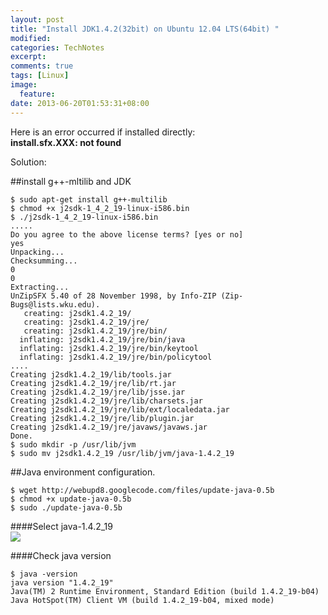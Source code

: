 ```yaml
---
layout: post
title: "Install JDK1.4.2(32bit) on Ubuntu 12.04 LTS(64bit) "
modified:
categories: TechNotes
excerpt:  
comments: true
tags: [Linux]
image:
  feature:
date: 2013-06-20T01:53:31+08:00
---
```


Here is an error occurred if installed directly:  
**install.sfx.XXX: not found**  

Solution:  

##install g++-mltilib and JDK  

```
$ sudo apt-get install g++-multilib  
$ chmod +x j2sdk-1_4_2_19-linux-i586.bin  
$ ./j2sdk-1_4_2_19-linux-i586.bin
.....
Do you agree to the above license terms? [yes or no]
yes
Unpacking...
Checksumming...
0
0
Extracting...
UnZipSFX 5.40 of 28 November 1998, by Info-ZIP (Zip-Bugs@lists.wku.edu).
   creating: j2sdk1.4.2_19/
   creating: j2sdk1.4.2_19/jre/
   creating: j2sdk1.4.2_19/jre/bin/
  inflating: j2sdk1.4.2_19/jre/bin/java
  inflating: j2sdk1.4.2_19/jre/bin/keytool
  inflating: j2sdk1.4.2_19/jre/bin/policytool
....
Creating j2sdk1.4.2_19/lib/tools.jar
Creating j2sdk1.4.2_19/jre/lib/rt.jar
Creating j2sdk1.4.2_19/jre/lib/jsse.jar
Creating j2sdk1.4.2_19/jre/lib/charsets.jar
Creating j2sdk1.4.2_19/jre/lib/ext/localedata.jar
Creating j2sdk1.4.2_19/jre/lib/plugin.jar
Creating j2sdk1.4.2_19/jre/javaws/javaws.jar
Done.  
$ sudo mkdir -p /usr/lib/jvm  
$ sudo mv j2sdk1.4.2_19 /usr/lib/jvm/java-1.4.2_19
```  

##Java environment configuration.  

```
$ wget http://webupd8.googlecode.com/files/update-java-0.5b  
$ chmod +x update-java-0.5b
$ sudo ./update-java-0.5b  
```  
    
####Select java-1.4.2_19  
<img src="https://lh4.googleusercontent.com/-yu8Tt-wDPSk/UcF0cdDphYI/AAAAAAAAAKo/EEGteLUHDfI/s800/java-update-v0.5.png" >

####Check java version  
 
```
$ java -version
java version "1.4.2_19"
Java(TM) 2 Runtime Environment, Standard Edition (build 1.4.2_19-b04)
Java HotSpot(TM) Client VM (build 1.4.2_19-b04, mixed mode)  
```  

